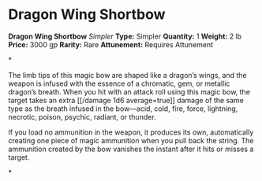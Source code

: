 # Dragon Wing Shortbow

**Dragon Wing Shortbow**
_Simpler_
**Type:** Simpler
**Quantity:** 1
**Weight:** 2 lb
**Price:** 3000 gp
**Rarity:** Rare
**Attunement:** Requires Attunement

*<p>The limb tips of this magic bow are shaped like a dragon’s wings, and the weapon is infused with the essence of a chromatic, gem, or metallic dragon’s breath. When you hit with an attack roll using this magic bow, the target takes an extra  [[/damage 1d6 average=true]] damage of the same type as the breath infused in the bow—acid, cold, fire, force, lightning, necrotic, poison, psychic, radiant, or thunder.

If you load no ammunition in the weapon, it produces its own, automatically creating one piece of magic ammunition when you pull back the string. The ammunition created by the bow vanishes the instant after it hits or misses a target.</p>*